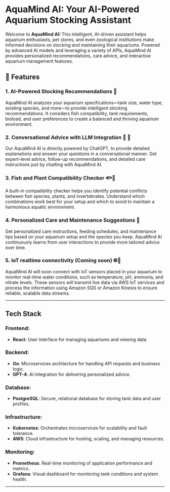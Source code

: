 # AquaMind AI: Your AI-Powered Aquarium Stocking Assistant

Welcome to **AquaMind AI**! This intelligent, AI-driven assistant helps aquarium enthusiasts, pet stores, and even zoological institutions make informed decisions on stocking and maintaining their aquariums. Powered by advanced AI models and leveraging a variety of APIs, AquaMind AI provides personalized recommendations, care advice, and interactive aquarium management features.

## 🌊 Features

### 1. AI-Powered Stocking Recommendations 🐠

AquaMind AI analyzes your aquarium specifications—tank size, water type, existing species, and more—to provide intelligent stocking recommendations. It considers fish compatibility, tank requirements, bioload, and user preferences to create a balanced and thriving aquarium environment.

### 2. Conversational Advice with LLM Integration 🤖 💬 

Our AquaMind AI is directly powered by ChatGPT, to provide detailed explanations and answer your questions in a conversational manner. Get expert-level advice, follow-up recommendations, and detailed care instructions just by chatting with AquaMind AI.

### 3. Fish and Plant Compatibility Checker 🐟🌿

A built-in compatibility checker helps you identify potential conflicts between fish species, plants, and invertebrates. Understand which combinations work best for your setup and which to avoid to maintain a harmonious aquatic environment.

### 4. Personalized Care and Maintenance Suggestions 📝

Get personalized care instructions, feeding schedules, and maintenance tips based on your aquarium setup and the species you keep. AquaMind AI continuously learns from user interactions to provide more tailored advice over time.

### 5. IoT realtime connectivity (Coming soon) 🌐📡

AquaMind AI will soon connect with IoT sensors placed in your aquarium to monitor real-time water conditions, such as temperature, pH, ammonia, and nitrate levels. These sensors will transmit live data via AWS IoT services and process the information using Amazon SQS or Amazon Kinesis to ensure reliable, scalable data streams.



---

## Tech Stack

### Frontend:
- **React**: User interface for managing aquariums and viewing data.
  
### Backend:
- **Go**: Microservices architecture for handling API requests and business logic.
- **GPT-4**: AI integration for delivering personalized advice.
  
### Database:
- **PostgreSQL**: Secure, relational database for storing tank data and user profiles.

### Infrastructure:
- **Kubernetes**: Orchestrates microservices for scalability and fault tolerance.
- **AWS**: Cloud infrastructure for hosting, scaling, and managing resources.
  
### Monitoring:
- **Prometheus**: Real-time monitoring of application performance and metrics.
- **Grafana**: Visual dashboard for monitoring tank conditions and system health.

---


